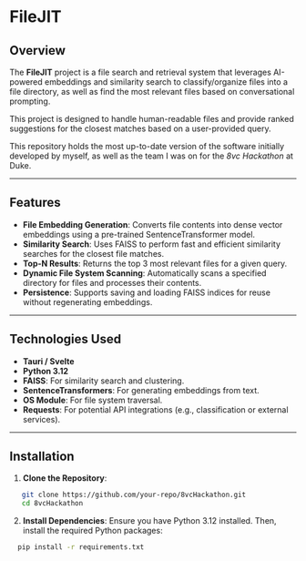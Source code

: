 # FileJIT

## Overview
The **FileJIT** project is a file search and retrieval system that leverages AI-powered embeddings and similarity search to classify/organize files into a file directory, as well as find the most relevant files based on conversational prompting.

This project is designed to handle human-readable files and provide ranked suggestions for the closest matches based on a user-provided query.

This repository holds the most up-to-date version of the software initially developed by myself, as well as the team I was on for the *8vc Hackathon* at Duke.

---

## Features
- **File Embedding Generation**: Converts file contents into dense vector embeddings using a pre-trained SentenceTransformer model.
- **Similarity Search**: Uses FAISS to perform fast and efficient similarity searches for the closest file matches.
- **Top-N Results**: Returns the top 3 most relevant files for a given query.
- **Dynamic File System Scanning**: Automatically scans a specified directory for files and processes their contents.
- **Persistence**: Supports saving and loading FAISS indices for reuse without regenerating embeddings.

---

## Technologies Used
- **Tauri / Svelte**
- **Python 3.12**
- **FAISS**: For similarity search and clustering.
- **SentenceTransformers**: For generating embeddings from text.
- **OS Module**: For file system traversal.
- **Requests**: For potential API integrations (e.g., classification or external services).

---

## Installation

1. **Clone the Repository**:
```bash
   git clone https://github.com/your-repo/8vcHackathon.git
   cd 8vcHackathon
   ```
2. **Install Dependencies**: Ensure you have Python 3.12 installed. Then, install the required Python packages:
 ```bash
   pip install -r requirements.txt
   ```
